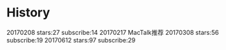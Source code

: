 # History
20170208 stars:27  subscribe:14
20170217 MacTalk推荐
20170308 stars:56  subscribe:19
20170612 stars:97  subscribe:29
